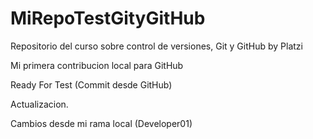 # MiRepoTestGityGitHub
Repositorio del curso sobre control de versiones, Git y GitHub by Platzi

Mi primera contribucion local para GitHub


Ready For Test 
(Commit desde GitHub)

Actualizacion.


Cambios desde mi rama local (Developer01)